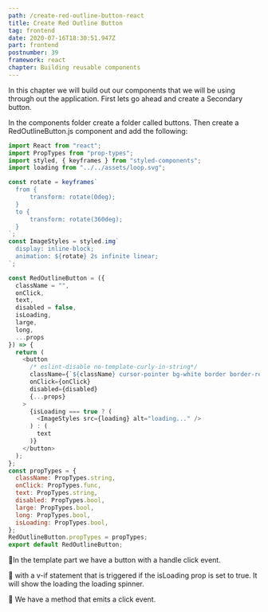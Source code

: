 ```yaml
---
path: /create-red-outline-button-react
title: Create Red Outline Button
tag: frontend
date: 2020-07-16T18:30:51.947Z
part: frontend
postnumber: 39
framework: react
chapter: Building reusable components
---
```

In this chapter we will build out our components that we will be using through out the application. First lets go ahead and create a Secondary button.

In the components folder create a folder called buttons. Then create a RedOutlineButton.js component and add the following:



```javascript
import React from "react";
import PropTypes from "prop-types";
import styled, { keyframes } from "styled-components";
import loading from "../../assets/loop.svg";

const rotate = keyframes`
  from {
	  transform: rotate(0deg);
  }
  to {
	  transform: rotate(360deg);
  }
`;
const ImageStyles = styled.img`
  display: inline-block;
  animation: ${rotate} 2s infinite linear;
`;

const RedOutlineButton = ({
  className = "",
  onClick,
  text,
  disabled = false,
  isLoading,
  large,
  long,
  ...props
}) => {
  return (
    <button
      /* eslint-disable no-template-curly-in-string*/
      className={`${className} cursor-pointer bg-white border border-red-light text-red-darkest focus:outline-none font-display rounded-px px-16 py-2 hover:bg-transparent hover:border hover:border-red-darkest`}
      onClick={onClick}
      disabled={disabled}
      {...props}
    >
      {isLoading === true ? (
        <ImageStyles src={loading} alt="loading..." />
      ) : (
        text
      )}
    </button>
  );
};
const propTypes = {
  className: PropTypes.string,
  onClick: PropTypes.func,
  text: PropTypes.string,
  disabled: PropTypes.bool,
  large: PropTypes.bool,
  long: PropTypes.bool,
  isLoading: PropTypes.bool,
};
RedOutlineButton.propTypes = propTypes;
export default RedOutlineButton;

```



🧁In the template part we have a button with a handle click event.

🧁 with a v-if statement that is triggered if the isLoading prop is set to true. It will show the loading the loading spinner.

🧁 We have a method that emits a click event.